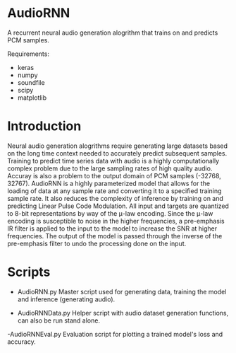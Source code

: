 # AudioRNN

  A recurrent neural audio generation alogrithm that trains on and predicts PCM samples.
  
  Requirements:

- keras
- numpy
- soundfile
- scipy
- matplotlib
    
# Introduction

  Neural audio generation alogrithms require generating large datasets based on the long time context needed to accurately predict subsequent samples. Training to predict time series data with audio is a highly computationally complex problem due to the large sampling rates of high quality audio. Accuray is also a problem to the output domain of PCM samples (-32768, 32767). AudioRNN is a highly parameterized model that allows for the loading of data at any sample rate and converting it to a specified training sample rate. It also reduces the complexity of inference by training on and predicting Linear Pulse Code Modulation. All input and targets are quantized to 8-bit representations by way of the μ-law encoding. Since the μ-law encoding is susceptible to noise in the higher frequencies, a pre-emphasis IR filter is applied to the input to the model to increase the SNR at higher frequencies. The output of the model is passed through the inverse of the pre-emphasis filter to undo the processing done on the input. 
  
# Scripts
- AudioRNN.py
  Master script used for generating data, training the model and inference (generating audio).
  
- AudioRNNData.py
  Helper script with audio dataset generation functions, can also be run stand alone.

-AudioRNNEval.py
  Evaluation script for plotting a trained model's loss and accuracy.
